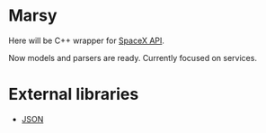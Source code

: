 # Marsy

Here will be C++ wrapper for [SpaceX API](https://github.com/r-spacex/SpaceX-API).

Now models and parsers are ready. Currently focused on services.

# External libraries
 * [JSON](https://github.com/nlohmann/json)